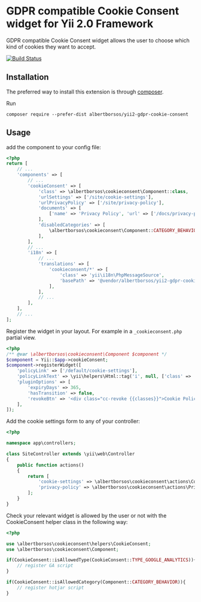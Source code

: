 GDPR compatible Cookie Consent widget for Yii 2.0 Framework
===========================================================

GDPR compatible Cookie Consent widget allows the user to choose which kind of cookies they want to accept.

[![Build Status](https://travis-ci.org/albertborsos/yii2-gdpr-cookie-consent.svg?branch=master)](https://travis-ci.org/albertborsos/yii2-gdpr-cookie-consent)

Installation
------------

The preferred way to install this extension is through [composer](http://getcomposer.org/download/).

Run

```
composer require --prefer-dist albertborsos/yii2-gdpr-cookie-consent
```


Usage
-----

add the component to your config file:

```php
<?php
return [
    // ...
    'components' => [
        // ...
        'cookieConsent' => [
            'class' => \albertborsos\cookieconsent\Component::class,
            'urlSettings' => ['/site/cookie-settings'],
            'urlPrivacyPolicy' => ['/site/privacy-policy'],
            'documents' => [
                ['name' => 'Privacy Policy', 'url' => ['/docs/privacy-policy.pdf']],
            ],
            'disabledCategories' => [
                \albertborsos\cookieconsent\Component::CATEGORY_BEHAVIOR,
            ],
        ],
        // ...
        'i18n' => [
            // ...
            'translations' => [
                'cookieconsent/*' => [
                    'class' => 'yii\i18n\PhpMessageSource',
                    'basePath' => '@vendor/albertborsos/yii2-gdpr-cookie-consent/src/messages',
                ],
            ],
            // ...
        ],
    ],
    // ...
];
```

Register the widget in your layout. For example in a `_cookieconsent.php` partial view.

```php
<?php
/** @var \albertborsos\cookieconsent\Component $component */
$component = Yii::$app->cookieConsent;
$component->registerWidget([
    'policyLink' => ['/default/cookie-settings'],
    'policyLinkText' => \yii\helpers\Html::tag('i', null, ['class' => 'fa fa-cog']) . ' Beállítások',
    'pluginOptions' => [
        'expiryDays' => 365,
        'hasTransition' => false,
        'revokeBtn' => '<div class="cc-revoke {{classes}}">Cookie Policy</div>',
    ],
]);

```

Add the cookie settings form to any of your controller:

```php
<?php

namespace app\controllers;

class SiteController extends \yii\web\Controller
{
    public function actions()
    {
        return [
            'cookie-settings' => \albertborsos\cookieconsent\actions\CookieSettingsAction::class,
            'privacy-policy' => \albertborsos\cookieconsent\actions\PrivacyPolicyAction::class,
        ];
    }
}

```

Check your relevant widget is allowed by the user or not with the CookieConsent helper class in the following way:

```php
<?php

use \albertborsos\cookieconsent\helpers\CookieConsent;
use \albertborsos\cookieconsent\Component;

if(CookieConsent::isAllowedType(CookieConsent::TYPE_GOOGLE_ANALYTICS)){
    // register GA script
}

if(CookieConsent::isAllowedCategory(Component::CATEGORY_BEHAVIOR)){
    // register hotjar script
}

```
